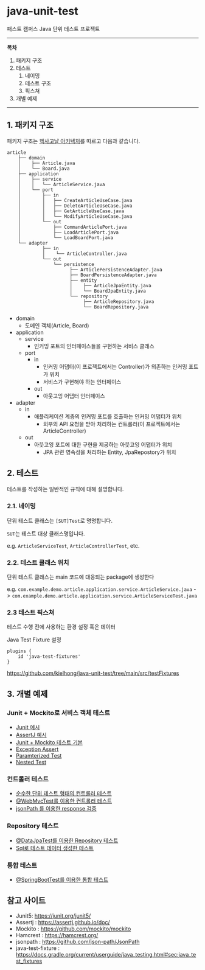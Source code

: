 # java-unit-test
 패스트 캠퍼스 Java 단위 테스트 프로젝트

---
**목차**

1. 패키지 구조
2. 테스트
    1. 네이밍
    2. 테스트 구조
    3. 픽스쳐
3. 개별 예제     
---

## 1. 패키지 구조

패키지 구조는 [헥사고날 아키텍처][hexagonal-architecture]를 따르고 다음과 같습니다.
 
```text
article
    ├── domain
    │    ├── Article.java 
    │    └── Board.java   
    ├── application
    │    ├── service
    │    │   └── ArticleService.java
    │    └── port
    │        ├── in
    │        │   ├── CreateArticleUseCase.java
    │        │   ├── DeleteArticleUseCase.java
    │        │   ├── GetArticleUseCase.java
    │        │   └── ModifyArticleUseCase.java
    │        └── out
    │            ├── CommandArticlePort.java
    │            ├── LoadArticlePort.java
    │            └── LoadBoardPort.java
    └── adapter
             ├── in
             │    └── ArticleController.java
             └── out
                 └── persistence
                       ├── ArticlePersistenceAdapter.java
                       ├── BoardPersistenceAdapter.java
                       ├── entity
                       │    ├── ArticleJpaEntity.java
                       │    └── BoardJpaEntity.java
                       └── repository
                            ├── ArticleRepository.java
                            └── BoardRepository.java
```

- domain
   - 도메인 객체(Article, Board)
- application
   - service
      - 인커밍 포트의 인터페이스들을 구현하는 서비스 클래스
    - port
      - in
         - 인커밍 어댑터(이 프로젝트에서는 Controller)가 의존하는 인커밍 포트가 위치
         - 서비스가 구현해야 하는 인터페이스 
      - out
         - 아웃고잉 어댑터 인터페이스
- adapter
   - in
      - 애플리케이션 계층의 인커밍 포트를 호출하는 인커밍 어댑터가 위치
         - 외부의 API 요청을 받아 처리하는 컨트롤러(이 프로젝트에서는 ArticleController)
   - out
      - 아웃고잉 포트에 대한 구현을 제공하는 아웃고잉 어댑터가 위치
         - JPA 관련 영속성을 처리하는 Entity, JpaRepostory가 위치

## 2. 테스트

테스트를 작성하는 일반적인 규칙에 대해 설명합니다.

### 2.1. 네이밍

단위 테스트 클래스는 `[SUT]Test`로 명명합니다.

`SUT`는 테스트 대상 클래스명입니다.

e.g. `ArticleServiceTest`, `ArticleControllerTest`, etc.

### 2.2. 테스트 클래스 위치

단위 테스트 클래스는 main 코드에 대응되는 package에 생성한다

e.g. `com.example.demo.article.application.service.ArticleService.java` -> `com.example.demo.article.application.service.ArticleServiceTest.java`

### 2.3 테스트 픽스쳐

테스트 수행 전에 사용하는 환경 설정 혹은 데이터

Java Test Fixture 설정
```
plugins {
    id 'java-test-fixtures'
}
```
https://github.com/kielhong/java-unit-test/tree/main/src/testFixtures

## 3. 개별 예제
### Junit + Mockito로 서비스 객체 테스트
- [Junit 예시](https://github.com/kielhong/java-unit-test/blob/main/src/test/java/com/example/demo/article/domain/Ch02Clip01JunitTest.java)
- [AssertJ 예시](https://github.com/kielhong/java-unit-test/blob/main/src/test/java/com/example/demo/article/domain/Ch02Clip01JunitAssertJTest.java)
- [Junit + Mockito 테스트 기본](https://github.com/kielhong/java-unit-test/blob/main/src/test/java/com/example/demo/article/application/service/Ch02Clip02JunitMockitoTest.java)
- [Exception Assert](https://github.com/kielhong/java-unit-test/blob/main/src/test/java/com/example/demo/article/application/service/Ch02Clip03ExceptionTest.java)
- [Paramterized Test](https://github.com/kielhong/java-unit-test/blob/main/src/test/java/com/example/demo/article/application/service/Ch02Clip04ParameterizedTest.java)
- [Nested Test](https://github.com/kielhong/java-unit-test/blob/main/src/test/java/com/example/demo/article/application/service/Ch02Clip05NestedTest.java)

### 컨트롤러 테스트
- [순수한 단위 테스트 형태의 컨트롤러 테스트](https://github.com/kielhong/java-unit-test/blob/main/src/test/java/com/example/demo/article/adapter/in/api/CH03Clip01ArticleControllerUnitTest.java)
- [@WebMvcTest를 이용한 컨트롤러 테스트](https://github.com/kielhong/java-unit-test/blob/main/src/test/java/com/example/demo/article/adapter/in/api/CH03Clip02WebMvcTest.java)
- [jsonPath 를 이용한 response 검증](https://github.com/kielhong/java-unit-test/blob/main/src/test/java/com/example/demo/article/adapter/in/api/CH03Clip03JsonPathAssertTest.java)

### Repository 테스트
- [@DataJpaTest를 이용한 Repository 테스트](https://github.com/kielhong/java-unit-test/blob/main/src/test/java/com/example/demo/article/adapter/out/persistence/repository/Ch4Clip01ArticleRepositoryTest.java)
- [Sql로 테스트 데이터 생성한 테스트](https://github.com/kielhong/java-unit-test/blob/main/src/test/java/com/example/demo/article/adapter/out/persistence/repository/Ch4Clip02ArticleRepositoryFixtureTest.java)

### 통합 테스트
- [@SpringBootTest를 이용한 통합 테스트](https://github.com/kielhong/java-unit-test/blob/main/src/integrationTest/java/com/example/demo/article/in/api/ArticleControllerIntTest.java)


## 참고 사이트
- Junit5: https://junit.org/junit5/
- Assertj : https://assertj.github.io/doc/
- Mockito : https://github.com/mockito/mockito
- Hamcrest : https://hamcrest.org/
- jsonpath : https://github.com/json-path/JsonPath
- java-test-fixture : https://docs.gradle.org/current/userguide/java_testing.html#sec:java_test_fixtures

[hexagonal-architecture]: https://alistair.cockburn.us/hexagonal-architecture/
